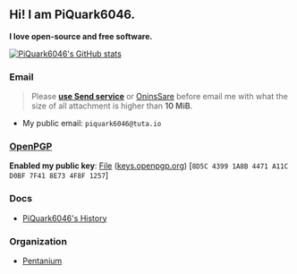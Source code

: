 ## Hi! I am PiQuark6046.
**I love open-source and free software.**

[![PiQuark6046's GitHub stats](https://github-readme-stats.vercel.app/api?username=piquark6046&theme=dark)](https://github.com/anuraghazra/github-readme-stats)
### Email
> Please **[use Send service](https://send.vis.ee)** or [OninsSare](https://onionshare.org/) before email me with what the size of all attachment is higher than **10 MiB**.
* My public email: `piquark6046@tuta.io`

### [OpenPGP](https://www.openpgp.org)
**Enabled my public key**: [File](https://github.com/piquark6046/piquark6046/blob/master/OpenPGP/PiQuark6046_0x4F8F1257_public.asc) ([keys.openpgp.org](https://keys.openpgp.org/vks/v1/by-fingerprint/8D5C43991A8B4471A11CD0BF7F418E734F8F1257)) [`8D5C 4399 1A8B 4471 A11C  D0BF 7F41 8E73 4F8F 1257`]

### Docs
* [PiQuark6046's History](https://github.com/piquark6046/piquark6046/blob/master/docs/History.md)

### Organization
* [Pentanium](https://github.com/Pentanium)
